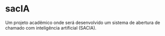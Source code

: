 # sacIA
Um projeto acadêmico onde será desenvolvido um sistema de abertura de chamado com inteligência artificial (SACIA).
